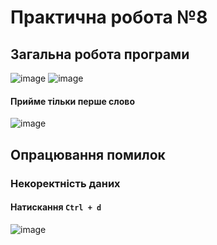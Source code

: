 # Практична робота №8

## Загальна робота програми
![image](https://github.com/user-attachments/assets/349b96eb-4c0d-43de-b0ec-c052ce9699bf)
![image](https://github.com/user-attachments/assets/0a1243fe-b274-4c26-a3cc-01ca30a1547a)
#### Прийме тільки перше слово
![image](https://github.com/user-attachments/assets/17f3a1f6-a5b5-4ae4-a65f-1a6f2536aeb4)

## Опрацювання помилок

### Некоректність даних
#### Натискання `Ctrl + d`
![image](https://github.com/user-attachments/assets/3af0b7bc-0193-479f-828d-5a78bb717495)
